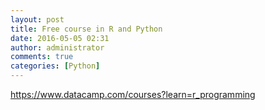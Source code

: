 ```yaml
---
layout: post
title: Free course in R and Python
date: 2016-05-05 02:31
author: administrator
comments: true
categories: [Python]
---
```

https://www.datacamp.com/courses?learn=r_programming
